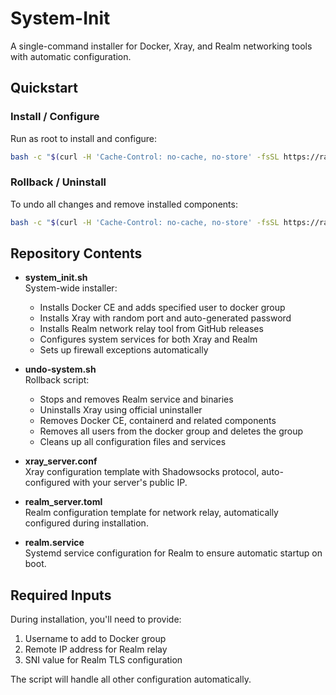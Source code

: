 # System-Init

A single-command installer for Docker, Xray, and Realm networking tools with automatic configuration.

## Quickstart

### Install / Configure

Run as root to install and configure:

```bash
bash -c "$(curl -H 'Cache-Control: no-cache, no-store' -fsSL https://raw.githubusercontent.com/Slinesx/System_Init/main/system_init.sh)"
```

### Rollback / Uninstall

To undo all changes and remove installed components:

```bash
bash -c "$(curl -H 'Cache-Control: no-cache, no-store' -fsSL https://raw.githubusercontent.com/Slinesx/System_Init/main/undo-system.sh)"
```

## Repository Contents

- **system_init.sh**  
  System-wide installer:
  - Installs Docker CE and adds specified user to docker group
  - Installs Xray with random port and auto-generated password
  - Installs Realm network relay tool from GitHub releases
  - Configures system services for both Xray and Realm
  - Sets up firewall exceptions automatically

- **undo-system.sh**  
  Rollback script:
  - Stops and removes Realm service and binaries
  - Uninstalls Xray using official uninstaller
  - Removes Docker CE, containerd and related components
  - Removes all users from the docker group and deletes the group
  - Cleans up all configuration files and services

- **xray_server.conf**  
  Xray configuration template with Shadowsocks protocol, auto-configured with your server's public IP.

- **realm_server.toml**  
  Realm configuration template for network relay, automatically configured during installation.

- **realm.service**  
  Systemd service configuration for Realm to ensure automatic startup on boot.

## Required Inputs

During installation, you'll need to provide:

1. Username to add to Docker group
2. Remote IP address for Realm relay
3. SNI value for Realm TLS configuration

The script will handle all other configuration automatically. 